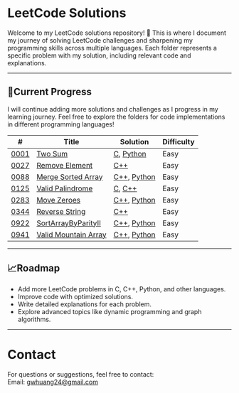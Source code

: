 # **LeetCode Solutions**

Welcome to my LeetCode solutions repository! 🚀 This is where I document my journey of solving LeetCode challenges and sharpening my programming skills across multiple languages. Each folder represents a specific problem with my solution, including relevant code and explanations.

---

## **📂Current Progress**
I will continue adding more solutions and challenges as I progress in my learning journey. Feel free to explore the folders for code implementations in different programming languages!

| # | Title | Solution | Difficulty |
|---| ----- | -------- | ---------- |
|[0001](https://leetcode.com/problems/two-sum/)|[Two Sum](./0001-TwoSum/) | [C](./0001-TwoSum/c/TwoSum.c), [Python](./0001-TwoSum/python/TwoSum.py)|Easy|
|[0027](https://leetcode.com/problems/remove-element/description/)|[Remove Element](./0027-RemoveElement/) | [C++](./0027-RemoveElement/cpp/RemoveElement.cpp)|Easy|
|[0088](https://leetcode.com/problems/merge-sorted-array/description/)|[Merge Sorted Array](./0088_MergeSortedArray/) | [C++](./0088_MergeSortedArray/cpp/mergeSortedArray.cpp), [Python](./0088_MergeSortedArray/python/mergeSortedArray.py)|Easy|
|[0125](https://leetcode.com/problems/valid-palindrome/description/)|[Valid Palindrome](./0125-ValidPalindrome/) | [C](./0125-ValidPalindrome/c/validPalindrome.c), [C++](./0125-ValidPalindrome/c++/validPalindrome.cpp)|Easy|
|[0283](https://leetcode.com/problems/move-zeroes/description/)|[Move Zeroes](./0283-MoveZeroes/) | [C++](./0283-MoveZeroes/cpp/MoveZeroes.cpp), [Python](./0283-MoveZeroes/python/MoveZeroes.py)|Easy|
|[0344](https://leetcode.com/problems/reverse-string/description/)|[Reverse String](./0344_ReverseString/) | [C++](./0344_ReverseString/cpp/ReverseString.cpp)|Easy|
|[0922](https://leetcode.com/problems/sort-array-by-parity-ii/description/)|[SortArrayByParityII](./0922_SortArrayByParityII/) | [C++](./0922_SortArrayByParityII/cpp/SortArrayByParityII.cpp), [Python](./0922_SortArrayByParityII/python/SortArrayByParityII.py)|Easy|
|[0941](https://leetcode.com/problems/valid-mountain-array/description/)|[Valid Mountain Array](./0941_ValidMountainArray/) | [C++](./0941_ValidMountainArray/cpp/ValidMountainArray.cpp), [Python](./0941_ValidMountainArray/python/ValidMountainArray.py)|Easy|

---

## **📈Roadmap**
- Add more LeetCode problems in C, C++, Python, and other languages.
- Improve code with optimized solutions.
- Write detailed explanations for each problem.
- Explore advanced topics like dynamic programming and graph algorithms.

---

# **Contact**
For questions or suggestions, feel free to contact:  
Email: gwhuang24@gmail.com
